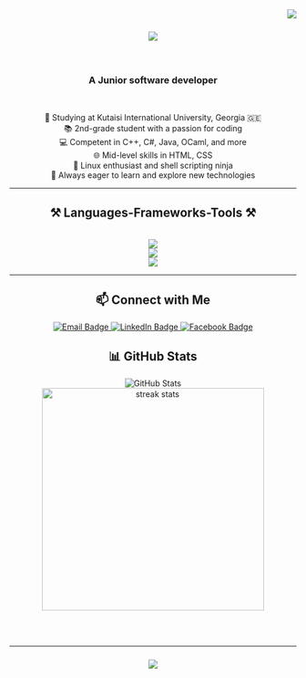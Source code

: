 <img align="right" src="https://visitor-badge.laobi.icu/badge?page_id=Revaz-Goguadze.Revaz-Goguadze" />
<h1 align="center">
    <img src="https://readme-typing-svg.herokuapp.com/?font=Righteous&size=35&center=true&vCenter=true&width=500&height=70&duration=4000&lines=Hi+There!+👋;+I'm+Revaz+Goguadze!;" />
</h1>
<br>
<h3 align="center">A Junior software developer</h3>

<br>
<p align="center">
  🏫 Studying at Kutaisi International University, Georgia 🇬🇪<br>
  📚 2nd-grade student with a passion for coding<br>
  💻 Competent in C++, C#, Java, OCaml, and more<br>
  🌐 Mid-level skills in HTML, CSS<br>
  🐧 Linux enthusiast and shell scripting ninja<br>
  🚀 Always eager to learn and explore new technologies
</p>

<hr>

<h2 align="center">⚒️ Languages-Frameworks-Tools ⚒️</h2>
<br/>
<div align="center">
    <img src="https://skillicons.dev/icons?i=nodejs,github,python,javascript,ocaml,mysql,mongodb,c,java" /><br>
    <img src="https://skillicons.dev/icons?i=react,bootstrap,html,css,vscode,figma,git,linux,vim,neovim,cs" /><br>
    <img src="https://skillicons.dev/icons?i=bash,net,lua,cpp" /><br>
</div
<br>
<hr>

<h2 align="center">📫 Connect with Me</h2>

<p align="center">
  <a href="mailto:goguadze.rezi2022@gmail.com">
    <img src="https://img.shields.io/badge/Email-D14836?style=for-the-badge&logo=gmail&logoColor=white" alt="Email Badge"/>
  </a>
  <a href="https://linkedin.com/in/revaz-goguadze-76a826281">
    <img src="https://img.shields.io/badge/LinkedIn-0077B5?style=for-the-badge&logo=linkedin&logoColor=white" alt="LinkedIn Badge"/>
  </a>
  <a href="https://www.facebook.com/Konishya/">
    <img src="https://img.shields.io/badge/Facebook-1877F2?style=for-the-badge&logo=facebook&logoColor=white" alt="Facebook Badge"/>
  </a>
</p>

<h2 align="center">📊 GitHub Stats</h2>

<p align="center">
  <img src="https://github-readme-stats.vercel.app/api?username=Revaz-Goguadze&show_icons=true&theme=radical" alt="GitHub Stats"/>
  <br>
  <img width=390 src="https://streak-stats.demolab.com/?user=Revaz-Goguadze&count_private=true&theme=react&border_radius=10" alt="streak stats"/>
</p>

<br/><br/>
<hr/>

<h3 align="center">
    <img src="https://readme-typing-svg.herokuapp.com/?font=Righteous&size=25&center=true&vCenter=true&width=500&height=70&duration=4000&lines=Thanks+for+visiting!+✌️;+Shoot+me+a+message+on+Linkedin!;I'm+always+down+to+collab+:)">
</h3>
